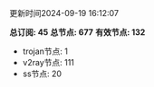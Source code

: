 更新时间2024-09-19 16:12:07

**总订阅: 45**
**总节点: 677**
**有效节点: 132**
- trojan节点: 1
- v2ray节点: 111
- ss节点: 20
